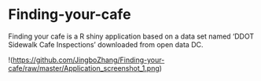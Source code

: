 # Finding-your-cafe
Finding your cafe is a R shiny application based on a data set named ‘DDOT Sidewalk Cafe Inspections’ downloaded from open data DC. 

!(https://github.com/JingboZhang/Finding-your-cafe/raw/master/Application_screenshot_1.png)
